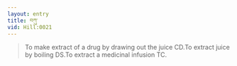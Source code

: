 ```yaml
---
layout: entry
title: བཀུ་
vid: Hill:0021
---
```

> To make extract of a drug by drawing out the juice CD\.To extract juice by boiling DS\.To extract a medicinal infusion TC\.


